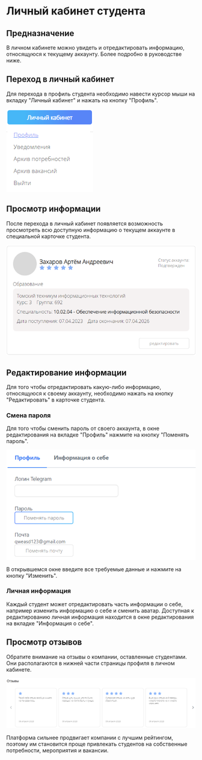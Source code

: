 # Личный кабинет студента

## Предназначение
В личном кабинете можно увидеть и отредактировать информацию, относящуюся к текущему аккаунту. Более подробно в руководстве ниже.

## Переход в личный кабинет
Для перехода в профиль студента необходимо навести курсор мыши на вкладку "Личный кабинет" и нажать на кнопку "Профиль".

![КнопкаПрофиль.png](../../files/КнопкаПрофиль.png)

## Просмотр информации
После перехода в личный кабинет появляется возможность просмотреть всю доступную информацию о текущем аккаунте в специальной карточке студента.

![КарточкаСтудента.png](../files/КарточкаСтудента.png)

## Редактирование информации
Для того чтобы отредактировать какую-либо информацию, относящуюся к своему аккаунту, необходимо нажать на кнопку "Редактировать" в карточке студента.

### Смена пароля
Для того чтобы сменить пароль от своего аккаунта, в окне редактирования на вкладке "Профиль" нажмите на кнопку "Поменять пароль".

![СменитьПароль.png](../files/СменитьПароль.png)

В открывшемся окне введите все требуемые данные и нажмите на кнопку "Изменить".

### Личная информация
Каждый студент может отредактировать часть информации о себе, например изменить информацию о себе и сменить аватар. Доступная к редактированию личная информация находится в окне редактирования на вкладке "Информация о себе".

## Просмотр отзывов
Обратите внимание на отзывы о компании, оставленные студентами. Они располагаются в нижней части страницы профиля в личном кабинете.

![Отзывы.png](../../files/Отзывы.png)

Платформа сильнее продвигает компании с лучшим рейтингом, поэтому им становится проще привлекать студентов на собственные потребности, мероприятия и вакансии.
